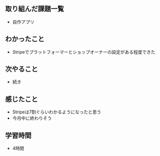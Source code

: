 ## 取り組んだ課題一覧
- 自作アプリ

## わかったこと
- Stripeでプラットフォーマーとショップオーナーの設定がある程度できた

## 次やること
- 続き

## 感じたこと
- Stripeは7割ぐらいわかるようになったと思う
- 今月中に終わりそう

## 学習時間
- 4時間
